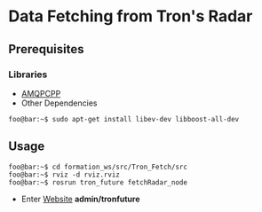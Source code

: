 # Data Fetching from Tron's Radar

## Prerequisites
### Libraries 
* [AMQPCPP](https://github.com/CopernicaMarketingSoftware/AMQP-CPP)
* Other Dependencies
```console
foo@bar:~$ sudo apt-get install libev-dev libboost-all-dev
```

## Usage 
```console
foo@bar:~$ cd formation_ws/src/Tron_Fetch/src
foo@bar:~$ rviz -d rviz.rviz
foo@bar:~$ rosrun tron_future fetchRadar_node
```
* Enter [Website](https://api-test.pub.tft.tw/)
**admin/tronfuture**
